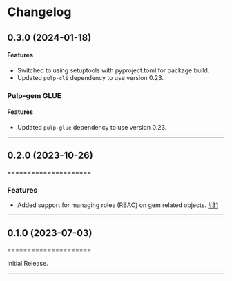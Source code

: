 # Changelog

[//]: # (You should *NOT* be adding new change log entries to this file, this)
[//]: # (file is managed by towncrier. You *may* edit previous change logs to)
[//]: # (fix problems like typo corrections or such.)
[//]: # (To add a new change log entry, please see)
[//]: # (https://docs.pulpproject.org/contributing/git.html#changelog-update)

[//]: # (WARNING: Don't drop the towncrier directive!)

[//]: # (towncrier release notes start)

## 0.3.0 (2024-01-18)



#### Features

- Switched to using setuptools with pyproject.toml for package build.
- Updated `pulp-cli` dependency to use version 0.23.


### Pulp-gem GLUE


#### Features

- Updated `pulp-glue` dependency to use version 0.23.


---

## 0.2.0 (2023-10-26)
=====================


### Features

- Added support for managing roles (RBAC) on gem related objects.
  [#31](https://github.com/pulp/pulp-cli-gem/issues/31)


---


## 0.1.0 (2023-07-03)
=====================


Initial Release.


---
